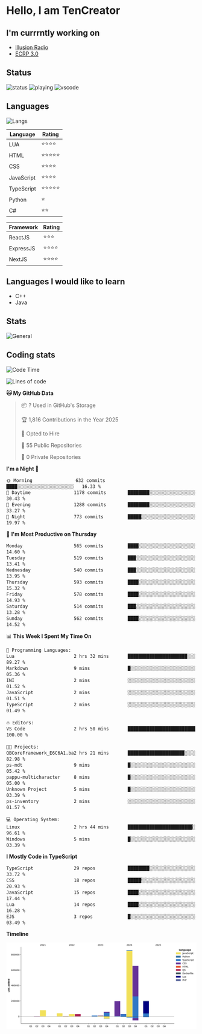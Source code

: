 # Hello, I am TenCreator

## I'm currrntly working on
- [Illusion Radio](https://illusionradio.co.uk/)
- [ECRP 3.0](http://github.com/Emerald-Coast-Roleplay/)

## Status
![status](https://api.statusbadges.me/badge/status/518334475038359555?simple=true&style=for-the-badge)
![playing](https://api.statusbadges.me/badge/playing/518334475038359555?style=for-the-badge)
![vscode](https://api.statusbadges.me/badge/vscode/518334475038359555?style=for-the-badge)

## Languages
![Langs](https://github-readme-stats.vercel.app/api/top-langs/?username=tencreator&layout=compact&theme=radical)


|Language|Rating|
|--------|------|
|LUA|⭐️⭐️⭐️⭐️|
|HTML|⭐️⭐️⭐️⭐️⭐️|
|CSS|⭐️⭐️⭐️⭐️|
|JavaScript|⭐️⭐️⭐️⭐️|
|TypeScript|⭐️⭐️⭐️⭐️⭐️|
|Python|⭐️|
|C#|⭐️⭐️ |

|Framework|Rating|
|--------|------|
|ReactJS|⭐️⭐️⭐|
|ExpressJS|⭐️⭐️⭐️⭐️|
|NextJS|⭐️⭐️⭐⭐️|

## Languages I would like to learn
- C++
- Java

## Stats
![General](https://github-readme-stats.vercel.app/api?username=tencreator&show_icons=true&theme=radical)

## Coding stats

<!--START_SECTION:waka-->
![Code Time](http://img.shields.io/badge/Code%20Time-512%20hrs%2027%20mins-blue)

![Lines of code](https://img.shields.io/badge/From%20Hello%20World%20I%27ve%20Written-2.2%20million%20lines%20of%20code-blue)

**🐱 My GitHub Data** 

> 📦 ? Used in GitHub's Storage 
 > 
> 🏆 1,816 Contributions in the Year 2025
 > 
> 💼 Opted to Hire
 > 
> 📜 55 Public Repositories 
 > 
> 🔑 0 Private Repositories 
 > 
**I'm a Night 🦉** 

```text
🌞 Morning                632 commits         ████░░░░░░░░░░░░░░░░░░░░░   16.33 % 
🌆 Daytime                1178 commits        ████████░░░░░░░░░░░░░░░░░   30.43 % 
🌃 Evening                1288 commits        ████████░░░░░░░░░░░░░░░░░   33.27 % 
🌙 Night                  773 commits         █████░░░░░░░░░░░░░░░░░░░░   19.97 % 
```
📅 **I'm Most Productive on Thursday** 

```text
Monday                   565 commits         ████░░░░░░░░░░░░░░░░░░░░░   14.60 % 
Tuesday                  519 commits         ███░░░░░░░░░░░░░░░░░░░░░░   13.41 % 
Wednesday                540 commits         ███░░░░░░░░░░░░░░░░░░░░░░   13.95 % 
Thursday                 593 commits         ████░░░░░░░░░░░░░░░░░░░░░   15.32 % 
Friday                   578 commits         ████░░░░░░░░░░░░░░░░░░░░░   14.93 % 
Saturday                 514 commits         ███░░░░░░░░░░░░░░░░░░░░░░   13.28 % 
Sunday                   562 commits         ████░░░░░░░░░░░░░░░░░░░░░   14.52 % 
```


📊 **This Week I Spent My Time On** 

```text
💬 Programming Languages: 
Lua                      2 hrs 32 mins       ██████████████████████░░░   89.27 % 
Markdown                 9 mins              █░░░░░░░░░░░░░░░░░░░░░░░░   05.36 % 
INI                      2 mins              ░░░░░░░░░░░░░░░░░░░░░░░░░   01.52 % 
JavaScript               2 mins              ░░░░░░░░░░░░░░░░░░░░░░░░░   01.51 % 
TypeScript               2 mins              ░░░░░░░░░░░░░░░░░░░░░░░░░   01.49 % 

🔥 Editors: 
VS Code                  2 hrs 50 mins       █████████████████████████   100.00 % 

🐱‍💻 Projects: 
QBCoreFramework_E6C6A1.ba2 hrs 21 mins       █████████████████████░░░░   82.98 % 
ps-mdt                   9 mins              █░░░░░░░░░░░░░░░░░░░░░░░░   05.42 % 
pappu-multicharacter     8 mins              █░░░░░░░░░░░░░░░░░░░░░░░░   05.00 % 
Unknown Project          5 mins              █░░░░░░░░░░░░░░░░░░░░░░░░   03.39 % 
ps-inventory             2 mins              ░░░░░░░░░░░░░░░░░░░░░░░░░   01.57 % 

💻 Operating System: 
Linux                    2 hrs 44 mins       ████████████████████████░   96.61 % 
Windows                  5 mins              █░░░░░░░░░░░░░░░░░░░░░░░░   03.39 % 
```

**I Mostly Code in TypeScript** 

```text
TypeScript               29 repos            ████████░░░░░░░░░░░░░░░░░   33.72 % 
CSS                      18 repos            █████░░░░░░░░░░░░░░░░░░░░   20.93 % 
JavaScript               15 repos            ████░░░░░░░░░░░░░░░░░░░░░   17.44 % 
Lua                      14 repos            ████░░░░░░░░░░░░░░░░░░░░░   16.28 % 
EJS                      3 repos             █░░░░░░░░░░░░░░░░░░░░░░░░   03.49 % 
```



**Timeline**

![Lines of Code chart](https://raw.githubusercontent.com/tencreator/tencreator/main/assets/bar_graph.png)


<!--END_SECTION:waka-->
